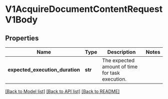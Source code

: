 # V1AcquireDocumentContentRequestV1Body

## Properties
Name | Type | Description | Notes
------------ | ------------- | ------------- | -------------
**expected_execution_duration** | **str** | The expected amount of time for task execution. | 

[[Back to Model list]](../README.md#documentation-for-models) [[Back to API list]](../README.md#documentation-for-api-endpoints) [[Back to README]](../README.md)


